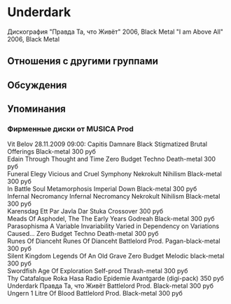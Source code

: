 # Underdark

Дискография
"Правда Та, что Живёт" 2006, Black Metal
"I am Above All" 2006, Black Metal

## Отношения с другими группами


## Обсуждения


## Упоминания

### Фирменные диски от MUSICA Prod

Vit Belov 28.11.2009 09:00:
Capitis Damnare	Black Stigmatized	Brutal Offerings	Black-metal	300 руб<BR>Edain	Through Thought and Time	Zero Budget	Techno Death-metal  	300 руб<BR>Funeral Elegy	Vicious and Cruel Symphony	Nekrokult Nihilism	Black-metal	300 руб<BR>In Battle 	Soul Metamorphosis 	Imperial Down	Black-metal	300 руб<BR>Infernal Necromancy	Infernal Necromancy	Nekrokult Nihilism	Black-metal	300 руб<BR>Karensdag	Ett Par Javla Dar	Stuka	Crossover	300 руб<BR>Meads Of Asphodel, The	The Early Years	Godreah	Black-metal	300 руб<BR>Parasophisma	A Variable Invariability Varied in Dependency on Variations Caused... 	Zero Budget	Techno Death-metal  	300 руб<BR>Runes Of Dianceht	Runes Of Dianceht	Battlelord Prod.	Pagan-black-metal	300 руб<BR>Silent Kingdom	Legends Of An Old Grave	Zero Budget	Melodic black-metal	300 руб<BR>Swordfish	Age Of Exploration	Self-prod	Thrash-metal	300 руб<BR>Thy Catafalque	Roka Hasa Radio	Epidemie	Avantgarde (digi-pack)	350 руб<BR>Underdark	Правда Та, что Живёт	Battlelord Prod.	Black-metal	300 руб<BR>Ungern	1 Litre Of Blood	Battlelord Prod.	Black-metal	300 руб<BR>

